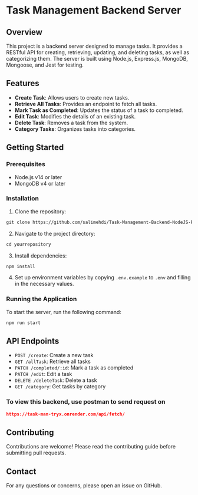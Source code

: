 # Task Management Backend Server

## Overview

This project is a backend server designed to manage tasks. It provides a RESTful API for creating, retrieving, updating, and deleting tasks, as well as categorizing them. The server is built using Node.js, Express.js, MongoDB, Mongoose, and Jest for testing.

## Features

- **Create Task**: Allows users to create new tasks.
- **Retrieve All Tasks**: Provides an endpoint to fetch all tasks.
- **Mark Task as Completed**: Updates the status of a task to completed.
- **Edit Task**: Modifies the details of an existing task.
- **Delete Task**: Removes a task from the system.
- **Category Tasks**: Organizes tasks into categories.

## Getting Started

### Prerequisites

- Node.js v14 or later
- MongoDB v4 or later

### Installation

1. Clone the repository:
```html
git clone https://github.com/salimehdi/Task-Management-Backend-NodeJS-Project
```
2. Navigate to the project directory:
```html
cd yourrepository
```
3. Install dependencies:
```html
npm install
```
4. Set up environment variables by copying `.env.example` to `.env` and filling in the necessary values.

### Running the Application

To start the server, run the following command:
```html
npm run start
```

## API Endpoints

- `POST /create`: Create a new task
- `GET /allTask`: Retrieve all tasks
- `PATCH /completed/:id`: Mark a task as completed
- `PATCH /edit`: Edit a task
- `DELETE /deleteTask`: Delete a task
- `GET /category`: Get tasks by category

### To view this backend, use postman to send request on 
```json 
https://task-man-tryx.onrender.com/api/fetch/ 
``` 

## Contributing

Contributions are welcome! Please read the contributing guide before submitting pull requests.

## Contact

For any questions or concerns, please open an issue on GitHub.
